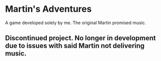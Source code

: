 # Martin's Adventures
A game developed solely by me. The original Martin promised music.

## Discontinued project. No longer in development due to issues with said Martin not delivering music.
